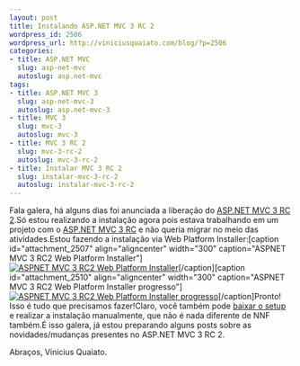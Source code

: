 ```yaml
--- 
layout: post
title: Instalando ASP.NET MVC 3 RC 2
wordpress_id: 2506
wordpress_url: http://viniciusquaiato.com/blog/?p=2506
categories: 
- title: ASP.NET MVC
  slug: asp-net-mvc
  autoslug: asp.net-mvc
tags: 
- title: ASP.NET MVC 3
  slug: asp-net-mvc-3
  autoslug: asp.net-mvc-3
- title: MVC 3
  slug: mvc-3
  autoslug: mvc-3
- title: MVC 3 RC 2
  slug: mvc-3-rc-2
  autoslug: mvc-3-rc-2
- title: Instalar MVC 3 RC 2
  slug: instalar-mvc-3-rc-2
  autoslug: instalar-mvc-3-rc-2
---
```

Fala galera, há alguns dias foi anunciada a liberação do [ASP.NET MVC 3 RC 2](http://viniciusquaiato.com/blog/asp-net-mvc-3-rc-2-lancado/).Só estou realizando a instalação agora pois estava trabalhando em um projeto com o [ASP.NET MVC 3 RC](http://viniciusquaiato.com/blog/tag/asp-net-mvc-3/) e não queria migrar no meio das atividades.Estou fazendo a instalação via Web Platform Installer:[caption id="attachment_2507" align="aligncenter" width="300" caption="ASPNET MVC 3 RC2 Web Platform Installer"][![ASPNET MVC 3 RC2 Web Platform Installer](http://viniciusquaiato.com/blog/wp-content/uploads/2010/12/ASPNET-MVC-3-RC2-Web-Platform-Installer-300x207.png "ASPNET MVC 3 RC2 Web Platform Installer")](http://viniciusquaiato.com/blog/wp-content/uploads/2010/12/ASPNET-MVC-3-RC2-Web-Platform-Installer.png)[/caption][caption id="attachment_2510" align="aligncenter" width="300" caption="ASPNET MVC 3 RC2 Web Platform Installer progresso"][![ASPNET MVC 3 RC2 Web Platform Installer progresso](http://viniciusquaiato.com/blog/wp-content/uploads/2010/12/ASPNET-MVC-3-RC2-Web-Platform-Installer-progresso-300x205.png "ASPNET MVC 3 RC2 Web Platform Installer progresso")](http://viniciusquaiato.com/blog/wp-content/uploads/2010/12/ASPNET-MVC-3-RC2-Web-Platform-Installer-progresso.png)[/caption]Pronto! Isso é tudo que precisamos fazer!Claro, você também pode [baixar o setup](http://www.microsoft.com/downloads/en/details.aspx?FamilyID=955d593e-cbd1-4ed1-88eb-02ff79dd74d8&displaylang=en) e realizar a instalação manualmente, que não é nada diferente de NNF também.É isso galera, já estou preparando alguns posts sobre as novidades/mudanças presentes no ASP.NET MVC 3 RC 2.

Abraços,
Vinicius Quaiato.
